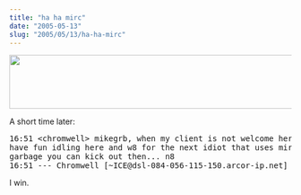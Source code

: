 ```yaml
--- 
title: "ha ha mirc"
date: "2005-05-13"
slug: "2005/05/13/ha-ha-mirc"
---
```

<img width="645" height="96" src="http://michael.thegrebs.com/wp-content/ha_ha_mirc.png" />

A short time later:
<pre>16:51 &lt;chromwell&gt; mikegrb, when my client is not welcome here, then i am not welcome here...
have fun idling here and w8 for the next idiot that uses mirc with latin1
garbage you can kick out then... n8
16:51 --- Chromwell [~ICE@dsl-084-056-115-150.arcor-ip.net] has quit (Quit: Peace and Protection 4.22)</pre>
I win.
